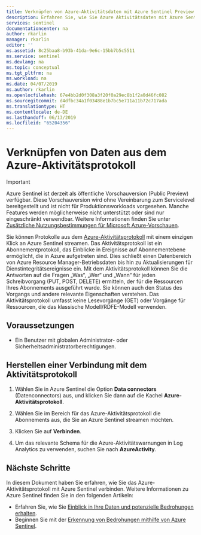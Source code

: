 ```yaml
---
title: Verknüpfen von Azure-Aktivitätsdaten mit Azure Sentinel Preview | Microsoft-Dokumentation
description: Erfahren Sie, wie Sie Azure Aktivitätsdaten mit Azure Sentinel verknüpfen.
services: sentinel
documentationcenter: na
author: rkarlin
manager: rkarlin
editor: ''
ms.assetid: 8c25baa8-b93b-41da-9e6c-15bb7b5c5511
ms.service: sentinel
ms.devlang: na
ms.topic: conceptual
ms.tgt_pltfrm: na
ms.workload: na
ms.date: 04/07/2019
ms.author: rkarlin
ms.openlocfilehash: 67e4bb2d0f308a3f20f0a29ec8b1f2a0d46fc082
ms.sourcegitcommit: d4dfbc34a1f03488e1b7bc5e711a11b72c717ada
ms.translationtype: HT
ms.contentlocale: de-DE
ms.lasthandoff: 06/13/2019
ms.locfileid: "65204356"
---
```

# <a name="connect-data-from-azure-activity-log"></a>Verknüpfen von Daten aus dem Azure-Aktivitätsprotokoll

> [!IMPORTANT]
> Azure Sentinel ist derzeit als öffentliche Vorschauversion (Public Preview) verfügbar.
> Diese Vorschauversion wird ohne Vereinbarung zum Servicelevel bereitgestellt und ist nicht für Produktionsworkloads vorgesehen. Manche Features werden möglicherweise nicht unterstützt oder sind nur eingeschränkt verwendbar. Weitere Informationen finden Sie unter [Zusätzliche Nutzungsbestimmungen für Microsoft Azure-Vorschauen](https://azure.microsoft.com/support/legal/preview-supplemental-terms/).

Sie können Protokolle aus dem [Azure-Aktivitätsprotokoll](../azure-monitor/platform/activity-logs-overview.md) mit einem einzigen Klick an Azure Sentinel streamen. Das Aktivitätsprotokoll ist ein Abonnementprotokoll, das Einblicke in Ereignisse auf Abonnementebene ermöglicht, die in Azure aufgetreten sind. Dies schließt einen Datenbereich von Azure Resource Manager-Betriebsdaten bis hin zu Aktualisierungen für Dienstintegritätsereignisse ein. Mit dem Aktivitätsprotokoll können Sie die Antworten auf die Fragen „Was“, „Wer“ und „Wann“ für jeden Schreibvorgang (PUT, POST, DELETE) ermitteln, der für die Ressourcen Ihres Abonnements ausgeführt wurde. Sie können auch den Status des Vorgangs und andere relevante Eigenschaften verstehen. Das Aktivitätsprotokoll umfasst keine Lesevorgänge (GET) oder Vorgänge für Ressourcen, die das klassische Modell/RDFE-Modell verwenden. 


## <a name="prerequisites"></a>Voraussetzungen

- Ein Benutzer mit globalen Administrator- oder Sicherheitsadministratorberechtigungen.


## <a name="connect-to-azure-activity-log"></a>Herstellen einer Verbindung mit dem Aktivitätsprotokoll

1. Wählen Sie in Azure Sentinel die Option **Data connectors** (Datenconnectors) aus, und klicken Sie dann auf die Kachel **Azure-Aktivitätsprotokoll**.

2. Wählen Sie im Bereich für das Azure-Aktivitätsprotokoll die Abonnements aus, die Sie an Azure Sentinel streamen möchten. 

3. Klicken Sie auf **Verbinden**.

4. Um das relevante Schema für die Azure-Aktivitätswarnungen in Log Analytics zu verwenden, suchen Sie nach **AzureActivity**.


 

## <a name="next-steps"></a>Nächste Schritte
In diesem Dokument haben Sie erfahren, wie Sie das Azure-Aktivitätsprotokoll mit Azure Sentinel verbinden. Weitere Informationen zu Azure Sentinel finden Sie in den folgenden Artikeln:
- Erfahren Sie, wie Sie [Einblick in Ihre Daten und potenzielle Bedrohungen erhalten](quickstart-get-visibility.md).
- Beginnen Sie mit der [Erkennung von Bedrohungen mithilfe von Azure Sentinel](tutorial-detect-threats.md).
